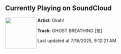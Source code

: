 ## Currently Playing on SoundCloud

[<img align="left" width="100" src="https://i1.sndcdn.com/artworks-B8FmwP0pIzsr1ILK-WAGeSA-t500x500.png">](https://soundcloud.com/ayeokah/ghost-breathing)

**Artist**: Okah! 

**Track**: GHOST BREATHING [気]

Last updated at 7/16/2025, 9:12:21 AM
